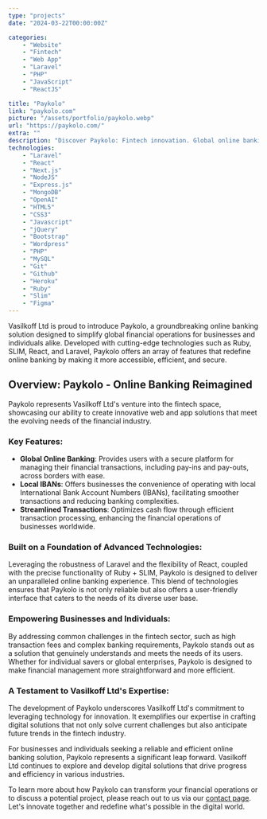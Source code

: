 ```yaml
---
type: "projects"
date: "2024-03-22T00:00:00Z"

categories: 
    - "Website"
    - "Fintech"
    - "Web App"
    - "Laravel"
    - "PHP"
    - "JavaScript"
    - "ReactJS"

title: "Paykolo"
link: "paykolo.com"
picture: "/assets/portfolio/paykolo.webp"
url: "https://paykolo.com/"
extra: ""
description: "Discover Paykolo: Fintech innovation. Global online banking, powered by top-notch front-end development. Your financial future, redefined."
technologies:
    - "Laravel"
    - "React"
    - "Next.js"
    - "NodeJS"
    - "Express.js"
    - "MongoDB"
    - "OpenAI"
    - "HTML5"
    - "CSS3"
    - "Javascript"
    - "jQuery"
    - "Bootstrap"
    - "Wordpress"
    - "PHP"
    - "MySQL"
    - "Git"
    - "Github"
    - "Heroku"
    - "Ruby"
    - "Slim"
    - "Figma"
---
```

Vasilkoff Ltd is proud to introduce Paykolo, a groundbreaking online banking solution designed to simplify global financial operations for businesses and individuals alike. Developed with cutting-edge technologies such as Ruby, SLIM, React, and Laravel, Paykolo offers an array of features that redefine online banking by making it more accessible, efficient, and secure.

## Overview: Paykolo - Online Banking Reimagined
Paykolo represents Vasilkoff Ltd's venture into the fintech space, showcasing our ability to create innovative web and app solutions that meet the evolving needs of the financial industry.

### Key Features:
- **Global Online Banking**: Provides users with a secure platform for managing their financial transactions, including pay-ins and pay-outs, across borders with ease.
- **Local IBANs**: Offers businesses the convenience of operating with local International Bank Account Numbers (IBANs), facilitating smoother transactions and reducing banking complexities.
- **Streamlined Transactions**: Optimizes cash flow through efficient transaction processing, enhancing the financial operations of businesses worldwide.

### Built on a Foundation of Advanced Technologies:
Leveraging the robustness of Laravel and the flexibility of React, coupled with the precise functionality of Ruby + SLIM, Paykolo is designed to deliver an unparalleled online banking experience. This blend of technologies ensures that Paykolo is not only reliable but also offers a user-friendly interface that caters to the needs of its diverse user base.

### Empowering Businesses and Individuals:
By addressing common challenges in the fintech sector, such as high transaction fees and complex banking requirements, Paykolo stands out as a solution that genuinely understands and meets the needs of its users. Whether for individual savers or global enterprises, Paykolo is designed to make financial management more straightforward and more efficient.

### A Testament to Vasilkoff Ltd's Expertise:
The development of Paykolo underscores Vasilkoff Ltd's commitment to leveraging technology for innovation. It exemplifies our expertise in crafting digital solutions that not only solve current challenges but also anticipate future trends in the fintech industry.

For businesses and individuals seeking a reliable and efficient online banking solution, Paykolo represents a significant leap forward. Vasilkoff Ltd continues to explore and develop digital solutions that drive progress and efficiency in various industries.

To learn more about how Paykolo can transform your financial operations or to discuss a potential project, please reach out to us via our [contact page](https://vasilkoff.com/contact-us). Let's innovate together and redefine what's possible in the digital world.